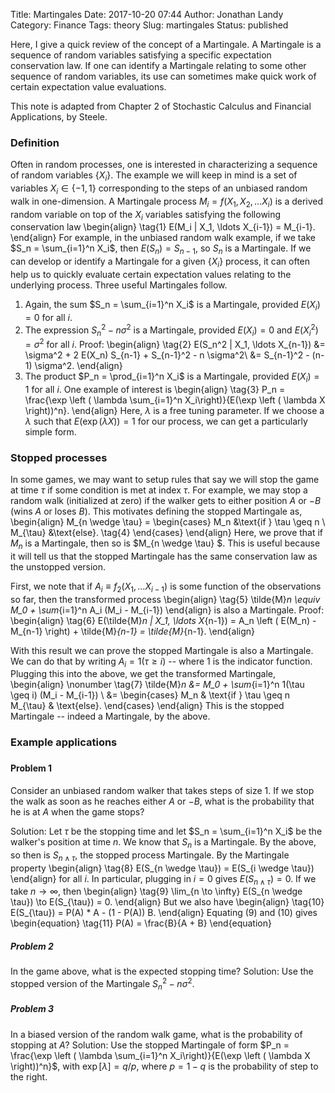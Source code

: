 Title: Martingales
Date: 2017-10-20 07:44
Author: Jonathan Landy
Category: Finance
Tags: theory
Slug: martingales
Status: published

Here, I give a quick review of the concept of a Martingale. A Martingale is a sequence of random variables satisfying a specific expectation conservation law. If one can identify a Martingale relating to some other sequence of random variables, its use can sometimes make quick work of certain expectation value evaluations.

This note is adapted from Chapter 2 of Stochastic Calculus and Financial Applications, by Steele.





### Definition

Often in random processes, one is interested in characterizing a sequence of random variables $\{X_i\}$. The example we will keep in mind is a set of variables $X_i \in \{-1, 1\}$ corresponding to the steps of an unbiased random walk in one-dimension. A Martingale process $M_i = f(X_1, X_2, \ldots X_i)$ is a derived random variable on top of the $X_i$ variables satisfying the following conservation law
\begin{align} \tag{1}
E(M_i | X_1, \ldots X_{i-1}) = M_{i-1}.
\end{align}
For example, in the unbiased random walk example, if we take $S_n = \sum_{i=1}^n X_i$, then $E(S_n) = S_{n-1}$, so $S_n$ is a Martingale. If we can develop or identify a Martingale for a given $\{X_i\}$ process, it can often help us to quickly evaluate certain expectation values relating to the underlying process. Three useful Martingales follow.

1.  Again, the sum $S_n = \sum_{i=1}^n X_i$ is a Martingale, provided $E(X_i) = 0$ for all $i$.
2.  The expression $S_n^2 - n \sigma^2$ is a Martingale, provided $E(X_i) = 0$ and $E(X_i^2) = \sigma^2$ for all $i$. Proof: \begin{align} \tag{2}
    E(S_n^2 | X_1, \ldots X_{n-1}) &= \sigma^2 + 2 E(X_n) S_{n-1} + S_{n-1}^2 - n \sigma^2\\
    &= S_{n-1}^2 - (n-1) \sigma^2.
    \end{align}
3.  The product $P_n = \prod_{i=1}^n X_i$ is a Martingale, provided $E(X_i) = 1$ for all $i$. One example of interest is
    \begin{align} \tag{3}
    P_n = \frac{\exp \left ( \lambda \sum_{i=1}^n X_i\right)}{E(\exp \left ( \lambda X \right))^n}.
    \end{align}
    Here, $\lambda$ is a free tuning parameter. If we choose a $\lambda$ such that $E(\exp(\lambda X)) = 1$ for our process, we can get a particularly simple form.

### Stopped processes

In some games, we may want to setup rules that say we will stop the game at time $\tau$ if some condition is met at index $\tau$. For example, we may stop a random walk (initialized at zero) if the walker gets to either position $A$ or $-B$ (wins $A$ or loses $B$). This motivates defining the stopped Martingale as,
\begin{align}
M_{n \wedge \tau} = \begin{cases}
M_n &\text{if } \tau \geq n \\
M_{\tau} &\text{else}. \tag{4}
\end{cases}
\end{align}
Here, we prove that if $M_n$ is a Martingale, then so is $M_{n \wedge \tau} $. This is useful because it will tell us that the stopped Martingale has the same conservation law as the unstopped version.

First, we note that if $A_i \equiv f_2(X_1, \ldots X_{i-1})$ is some function of the observations so far, then the transformed process
\begin{align} \tag{5}
\tilde{M}_n \equiv M_0 + \sum_{i=1}^n A_i (M_i - M_{i-1})
\end{align}
is also a Martingale. Proof:
\begin{align} \tag{6}
E(\tilde{M}_n | X_1, \ldots X_{n-1}) = A_n \left ( E(M_n) - M_{n-1} \right) + \tilde{M}_{n-1} = \tilde{M}_{n-1}.
\end{align}

With this result we can prove the stopped Martingale is also a Martingale. We can do that by writing $A_i = 1(\tau \geq i)$ -- where $1$ is the indicator function. Plugging this into the above, we get the transformed Martingale,
\begin{align} \nonumber \tag{7}
\tilde{M}_n &= M_0 + \sum_{i=1}^n 1(\tau \geq i) (M_i - M_{i-1}) \\
&= \begin{cases}
M_n & \text{if } \tau \geq n \
M_{\tau} & \text{else}.
\end{cases}
\end{align}
This is the stopped Martingale -- indeed a Martingale, by the above.

### Example applications

###

#### Problem 1

Consider an unbiased random walker that takes steps of size $1$. If we stop the walk as soon as he reaches either $A$ or $-B$, what is the probability that he is at $A$ when the game stops?

Solution: Let $\tau$ be the stopping time and let $S_n = \sum_{i=1}^n X_i$ be the walker's position at time $n$. We know that $S_n$ is a Martingale. By the above, so then is $S_{n \wedge \tau}$, the stopped process Martingale. By the Martingale property
\begin{align} \tag{8}
E(S_{n \wedge \tau}) = E(S_{i \wedge \tau})
\end{align}
for all $i$. In particular, plugging in $i = 0$ gives $E(S_{n \wedge \tau}) = 0$. If we take $n \to \infty$, then
\begin{align} \tag{9}
\lim_{n \to \infty} E(S_{n \wedge \tau}) \to E(S_{\tau}) = 0.
\end{align}
But we also have
\begin{align} \tag{10}
E(S_{\tau}) = P(A) * A - (1 - P(A)) B.
\end{align}
Equating (9) and (10) gives
\begin{equation} \tag{11}
P(A) = \frac{B}{A + B}
\end{equation}

##### Problem 2

In the game above, what is the expected stopping time? Solution: Use the stopped version of the Martingale $S_n^2 - n \sigma^2$.

##### Problem 3

In a biased version of the random walk game, what is the probability of stopping at $A$? Solution: Use the stopped Martingale of form $P_n = \frac{\exp \left ( \lambda \sum_{i=1}^n X_i\right)}{E(\exp \left ( \lambda X \right))^n}$, with $\exp[\lambda] = q/p$, where $p = 1-q$ is the probability of step to the right.
